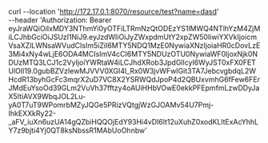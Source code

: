 curl --location 'http://172.17.0.1:8070/resource/test?name=dasd' \
--header 'Authorization: Bearer eyJraWQiOiIxMDY3NThmYi0yOTFiLTRmNzQtODEzYS1lMWQ4NTlhYzM4ZjMiLCJhbGciOiJSUzI1NiJ9.eyJzdWIiOiJyZWxpdmUtY2xpZW50IiwiYXVkIjoicmVsaXZlLWNsaWVudCIsIm5iZiI6MTY5NDQ1MzE0NywiaXNzIjoiaHR0cDovLzE3Mi4xNy4wLjE6ODA4MCIsImV4cCI6MTY5NDUzOTU0NywiaWF0IjoxNjk0NDUzMTQ3LCJ1c2VyIjoiYWRtaW4iLCJhdXRob3JpdGllcyI6WyJST0xFX0FETUlOIl19.0gubBZVzIewMJVVV0XGI4l_Rx0W3jvWFwIGit3TA7JebcvgbdqL2WHcdR13byhGcFc3mqrX2uD7VC8X2YSRWQdJpoP4d2QBUxvmhG6fFew6FErJMdEuYsoOd39GLm2VuVh37fftzy4oAUiHHbVOwE0ekkPFEpmfmLzwDDyJaX5ItiAVX9WbqJOL2Lu-yA0T7uT9WPomrbMZyJQGe5PRizVQtgjWzGJOAMv54U7Pmj-IhkEXXkRy22-_aFV_iuXn6uzUA14gQZbiHQQOjEdY93Hi4vDI6lt12uXuhZ0xodKLltExAcYhhLY7z9bjti4Yj0QT8ksNbssR1MAbUoOhnbw'